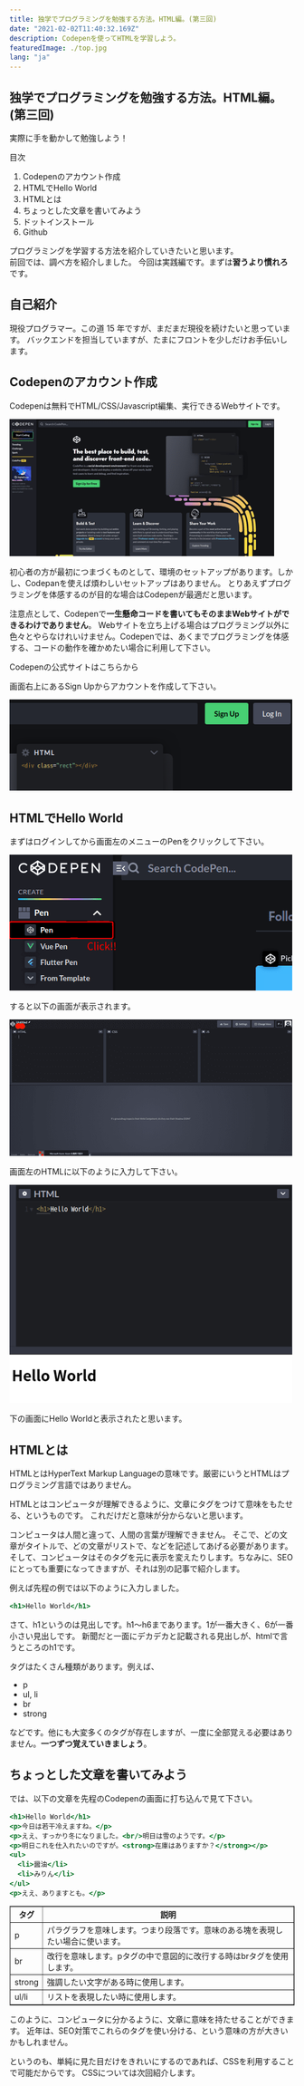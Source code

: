 ```yaml
---
title: 独学でプログラミングを勉強する方法。HTML編。(第三回)
date: "2021-02-02T11:40:32.169Z"
description: Codepenを使ってHTMLを学習しよう。
featuredImage: ./top.jpg
lang: "ja"
---
```


## 独学でプログラミングを勉強する方法。HTML編。(第三回)

<p class="mt-8 mb-8">
実際に手を動かして勉強しよう！
</p>

<div class="mt-8 mb-8">
<nav class='blog-nav'> 
  <div class='inner'>
    <p>目次</p>
    <ol class="top-ol">
      <li class="top-li">Codepenのアカウント作成</li>
      <li class="top-li">HTMLでHello World</li>
      <li class="top-li">HTMLとは</li>
      <li class="top-li">ちょっとした文章を書いてみよう</li>
      <li class="top-li">ドットインストール</li>
      <li class="top-li">Github</li>
    </ol>
  </div>
</nav>
</div>

<p class="mb-16">
プログラミングを学習する方法を紹介していきたいと思います。<br/>
<a src="https://www.yas-ito.com/blog/learning-programming-language-2/">前回</a>では、調べ方を紹介しました。
今回は実践編です。まずは<strong>習うより慣れろ</strong>です。
</p>

## 自己紹介

<p class="mt-8 mb-16">
現役プログラマー。この道 15 年ですが、まだまだ現役を続けたいと思っています。
バックエンドを担当していますが、たまにフロントを少しだけお手伝いします。
</p>

## Codepenのアカウント作成

<p class="mt-8 mb-8">
Codepenは無料でHTML/CSS/Javascript編集、実行できるWebサイトです。
</p>

![Codepen](./codepen-login.png)

<p class="mt-8 mb-8">
初心者の方が最初につまづくものとして、環境のセットアップがあります。しかし、Codepanを使えば煩わしいセットアップはありません。
とりあえずプログラミングを体感するのが目的な場合はCodepenが最適だと思います。
</p>
<p class="mt-8 mb-8">
注意点として、Codepenで<strong>一生懸命コードを書いてもそのままWebサイトができるわけでありません</strong>。
Webサイトを立ち上げる場合はプログラミング以外に色々とやらなけれいけません。Codepenでは、あくまでプログラミングを体感する、コードの動作を確かめたい場合に利用して下さい。
</p>
<p class="mb-16">
<a src="https://codepen.io/">Codepenの公式サイトはこちらから</a>
</p>
<p class="mb-8">
画面右上にあるSign Upからアカウントを作成して下さい。
</p>

![Signup](./sign-up.png)


## HTMLでHello World

<p class="mt-8 mb-8">
まずはログインしてから画面左のメニューのPenをクリックして下さい。
</p>

![Start](./start.png)

<p class="mt-8 mb-8">
すると以下の画面が表示されます。
</p>

![Code-editor](./code-editor.png)

<p class="mt-8 mb-8">
画面左のHTMLに以下のように入力して下さい。
</p>

![Hello-world](./hello-world.png)

<p class="mt-8 mb-8">
下の画面にHello Worldと表示されたと思います。
</p>

## HTMLとは

<p class="mt-8 mb-8">
HTMLとはHyperText Markup Languageの意味です。厳密にいうとHTMLはプログラミング言語ではありません。
</p>
<p class="mb-16">
HTMLとはコンピュータが理解できるように、文章にタグをつけて意味をもたせる、というものです。
これだけだと意味が分からないと思います。
</p>
<p class="mb-16">
コンピュータは人間と違って、人間の言葉が理解できません。
そこで、どの文章がタイトルで、どの文章がリストで、などを記述してあげる必要があります。そして、コンピュータはそのタグを元に表示を変えたりします。ちなみに、SEOにとっても重要になってきますが、それは別の記事で紹介します。
</p>
<p class="mb-8">
例えば先程の例では以下のように入力しました。
</p>

```html:title=index.html
<h1>Hello World</h1>
```

<p class="mt-8 mb-8">
さて、h1というのは見出しです。h1〜h6まであります。1が一番大きく、6が一番小さい見出しです。
新聞だと一面にデカデカと記載される見出しが、htmlで言うところのh1です。
</p>
<p class="mb-8">
タグはたくさん種類があります。例えば、
</p>

<div class="mt-8 mb-8">

- p
- ul, li
- br
- strong

</div>
<p class="mb-8">
などです。他にも大変多くのタグが存在しますが、一度に全部覚える必要はありません。<strong>一つずつ覚えていきましょう</strong>。
</p>

## ちょっとした文章を書いてみよう

<p class="mt-8 mb-8">
では、以下の文章を先程のCodepenの画面に打ち込んで見て下さい。
</p>

```html:title=index.html
<h1>Hello World</h1>
<p>今日は若干冷えますね。</p>
<p>ええ、すっかり冬になりました。<br/>明日は雪のようです。</p>
<p>明日これを仕入れたいのですが。<strong>在庫はありますか？</strong></p>
<ul>
  <li>醤油</li>
  <li>みりん</li>
</ul>
<p>ええ、ありますとも。</p>
```

<table border="1">
    <tr>
        <th>タグ</th>
        <th>説明</th>
    </tr>
    <tr>
        <td>p</td>
        <td>パラグラフを意味します。つまり段落です。意味のある塊を表現したい場合に使います。</td>
    </tr>
    <tr>
        <td>br</td>
        <td>改行を意味します。pタグの中で意図的に改行する時はbrタグを使用します。</td>
    </tr>
    <tr>
        <td>strong</td>
        <td>強調したい文字がある時に使用します。</td>
    </tr>
    <tr>
        <td>ul/li</td>
        <td>リストを表現したい時に使用します。</td>
    </tr>
    
</table>

<p class="mt-8 mb-8">
このように、コンピュータに分かるように、文章に意味を持たせることができます。
近年は、SEO対策でこれらのタグを使い分ける、という意味の方が大きいかもしれません。
</p>
<p class="mb-16">
というのも、単純に見た目だけをきれいにするのであれば、CSSを利用することで可能だからです。
CSSについては次回紹介します。
</p>



